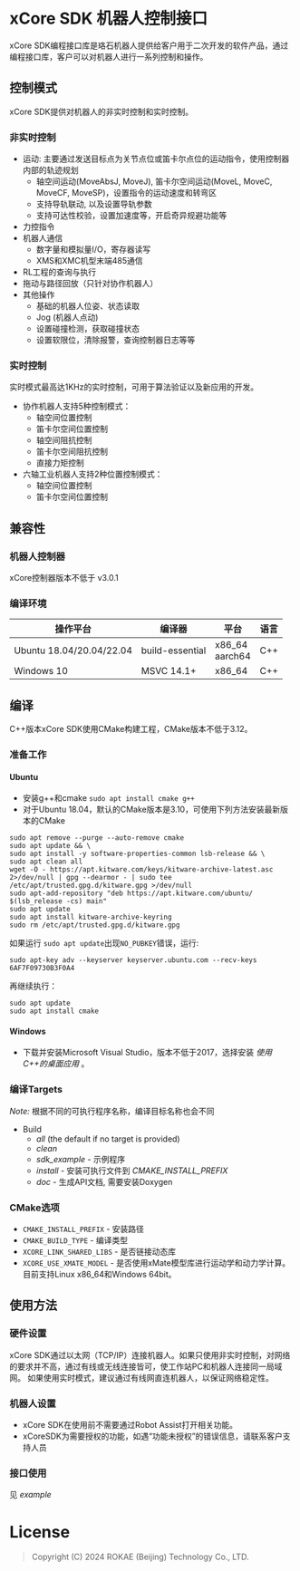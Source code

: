 # xCore SDK 机器人控制接口

xCore SDK编程接口库是珞石机器人提供给客户用于二次开发的软件产品，通过编程接口库，客户可以对机器人进行一系列控制和操作。

## 控制模式

xCore SDK提供对机器人的非实时控制和实时控制。

### 非实时控制

* 运动: 主要通过发送目标点为关节点位或笛卡尔点位的运动指令，使用控制器内部的轨迹规划
  * 轴空间运动(MoveAbsJ, MoveJ), 笛卡尔空间运动(MoveL, MoveC, MoveCF, MoveSP)，设置指令的运动速度和转弯区
  * 支持导轨联动, 以及设置导轨参数
  * 支持可达性校验，设置加速度等，开启奇异规避功能等
* 力控指令
* 机器人通信
  * 数字量和模拟量I/O，寄存器读写
  * XMS和XMC机型末端485通信 
* RL工程的查询与执行
* 拖动与路径回放（只针对协作机器人） 
* 其他操作
  * 基础的机器人位姿、状态读取
  * Jog (机器人点动)
  * 设置碰撞检测，获取碰撞状态
  * 设置软限位，清除报警，查询控制器日志等等

### 实时控制

实时模式最高达1KHz的实时控制，可用于算法验证以及新应用的开发。

* 协作机器人支持5种控制模式：
  * 轴空间位置控制
  * 笛卡尔空间位置控制
  * 轴空间阻抗控制
  * 笛卡尔空间阻抗控制
  * 直接力矩控制
* 六轴工业机器人支持2种位置控制模式：
  * 轴空间位置控制
  * 笛卡尔空间位置控制

## 兼容性

### 机器人控制器

xCore控制器版本不低于 v3.0.1

### 编译环境

|操作平台|编译器| 平台            |语言|
|----|---|---------------|----|
|Ubuntu 18.04/20.04/22.04|build-essential| x86_64<br/>aarch64 |C++|
|Windows 10|MSVC 14.1+| x86_64        |C++|

## 编译

C++版本xCore SDK使用CMake构建工程，CMake版本不低于3.12。

### 准备工作

#### Ubuntu

* 安装g++和cmake `sudo apt install cmake g++`
* 对于Ubuntu 18.04，默认的CMake版本是3.10，可使用下列方法安装最新版本的CMake

~~~
sudo apt remove --purge --auto-remove cmake
sudo apt update && \
sudo apt install -y software-properties-common lsb-release && \
sudo apt clean all
wget -O - https://apt.kitware.com/keys/kitware-archive-latest.asc 2>/dev/null | gpg --dearmor - | sudo tee /etc/apt/trusted.gpg.d/kitware.gpg >/dev/null
sudo apt-add-repository "deb https://apt.kitware.com/ubuntu/ $(lsb_release -cs) main"
sudo apt update
sudo apt install kitware-archive-keyring
sudo rm /etc/apt/trusted.gpg.d/kitware.gpg
~~~

如果运行 `sudo apt update`出现`NO_PUBKEY`错误，运行:

~~~
sudo apt-key adv --keyserver keyserver.ubuntu.com --recv-keys 6AF7F09730B3F0A4
~~~

再继续执行：

~~~
sudo apt update
sudo apt install cmake
~~~

#### Windows

* 下载并安装Microsoft Visual Studio，版本不低于2017，选择安装 *使用C++的桌面应用* 。

### 编译Targets

*Note:* 根据不同的可执行程序名称，编译目标名称也会不同

* Build
    * *all* (the default if no target is provided)
    * *clean*
    * *sdk_example* - 示例程序
    * *install* - 安装可执行文件到 *CMAKE_INSTALL_PREFIX*
    * *doc* - 生成API文档, 需要安装Doxygen

### CMake选项

* `CMAKE_INSTALL_PREFIX` - 安装路径
* `CMAKE_BUILD_TYPE` - 编译类型 
* `XCORE_LINK_SHARED_LIBS` - 是否链接动态库
* `XCORE_USE_XMATE_MODEL` - 是否使用xMate模型库进行运动学和动力学计算。目前支持Linux x86_64和Windows 64bit。 

## 使用方法

### 硬件设置

xCore SDK通过以太网（TCP/IP）连接机器人。如果只使用非实时控制，对网络的要求并不高，通过有线或无线连接皆可，使工作站PC和机器人连接同一局域网。
如果使用实时模式，建议通过有线网直连机器人，以保证网络稳定性。

### 机器人设置

* xCore SDK在使用前不需要通过Robot Assist打开相关功能。
* xCoreSDK为需要授权的功能，如遇“功能未授权”的错误信息，请联系客户支持人员

### 接口使用

见 *example*

# License

> Copyright (C) 2024 ROKAE (Beijing) Technology Co., LTD. 
